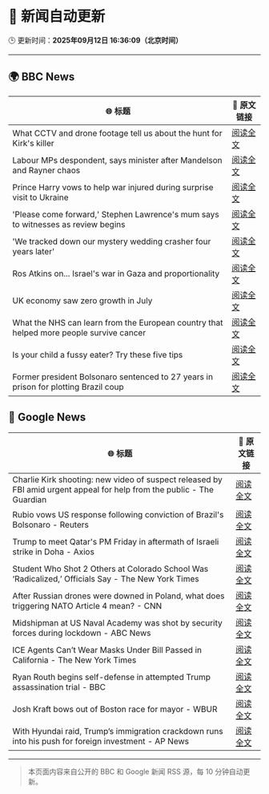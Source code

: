 # 🧠 新闻自动更新

🕒 更新时间：**2025年09月12日 16:36:09（北京时间）**

---

## 🌍 BBC News

| 🌐 标题 | 🔗 原文链接 |
|--------|-------------|
| What CCTV and drone footage tell us about the hunt for Kirk's killer | [阅读全文](https://www.bbc.com/news/videos/ce84y9ep1z8o?at_medium=RSS&at_campaign=rss) |
| Labour MPs despondent, says minister after Mandelson and Rayner chaos | [阅读全文](https://www.bbc.com/news/articles/cx238pwwqg6o?at_medium=RSS&at_campaign=rss) |
| Prince Harry vows to help war injured during surprise visit to Ukraine | [阅读全文](https://www.bbc.com/news/articles/c3dr859vxxjo?at_medium=RSS&at_campaign=rss) |
| 'Please come forward,' Stephen Lawrence's mum says to witnesses as review begins | [阅读全文](https://www.bbc.com/news/articles/cgrqnp09zl5o?at_medium=RSS&at_campaign=rss) |
| 'We tracked down our mystery wedding crasher four years later' | [阅读全文](https://www.bbc.com/news/articles/c7v1d3r6y8mo?at_medium=RSS&at_campaign=rss) |
| Ros Atkins on... Israel's war in Gaza and proportionality | [阅读全文](https://www.bbc.com/news/articles/cr5r76e127do?at_medium=RSS&at_campaign=rss) |
| UK economy saw zero growth in July | [阅读全文](https://www.bbc.com/news/articles/c203edl1zq3o?at_medium=RSS&at_campaign=rss) |
| What the NHS can learn from the European country that helped more people survive cancer | [阅读全文](https://www.bbc.com/news/articles/c701kw519lpo?at_medium=RSS&at_campaign=rss) |
| Is your child a fussy eater? Try these five tips | [阅读全文](https://www.bbc.com/news/articles/c3e712j3gq5o?at_medium=RSS&at_campaign=rss) |
| Former president Bolsonaro sentenced to 27 years in prison for plotting Brazil coup | [阅读全文](https://www.bbc.com/news/articles/c8xrqxk9p4xo?at_medium=RSS&at_campaign=rss) |

## 📰 Google News

| 🌐 标题 | 🔗 原文链接 |
|--------|-------------|
| Charlie Kirk shooting: new video of suspect released by FBI amid urgent appeal for help from the public - The Guardian | [阅读全文](https://news.google.com/rss/articles/CBMi5wFBVV95cUxQd29uLTJ2bjVEOTRSZ1ZfRUd4WERWMjJsQWg1UHd0U01BLWVFbW81TUZsYUd3a3ZKeTF1S1pFMnZfbERSdzR3NXBjRFVaUTZkaUFjdFlBbjhhcDJsYWRiUUFVTjhZVGRYbG9rcjVhM1J5YnNmWDRrZzFpVU92NWpNSU9ERFh3NlQtLVQtLWhjSWtyQjg4SEFxMWM0MW1jYkhPemQwNURWZ2Fvb1F0LVZtNHczT2ZXYzRvY0djcjFkLWhLQ0sxblpBbFo5akczYUphRWZHZGViTEpQTllwWEZzcnJwY1QzVkE?oc=5) |
| Rubio vows US response following conviction of Brazil's Bolsonaro - Reuters | [阅读全文](https://news.google.com/rss/articles/CBMisgFBVV95cUxOX01Oakx5am85anhmR0lLNU5CN3kzby1VUjhpZEp2YWdaSnJuRjZiUkpRVUs0YmZVTVo1SlRZXzZYQlh5RHhPU1BKYzZRYVNsUDQ1emMyOHZrMEwwMWszTmc3Z3lTR2djNVM0ZUg3c2x4eTdYbm9jRmZmLUJhLWIzTHZDQVlDbmpldlZObUFSWHhfWVZqRWtMbUt5emdOSWE1czFHTEl6THZjd3pMRXV6aVJR?oc=5) |
| Trump to meet Qatar's PM Friday in aftermath of Israeli strike in Doha - Axios | [阅读全文](https://news.google.com/rss/articles/CBMie0FVX3lxTE00M1B1RXVSQWRQS080b0dfa2hxUzNfX2tvVWtlMEJhYkRiZDdERkJNZFUxdnRqU0xaU29oM2pQaDc0Q2tEdTZYTVpsMjVRWG9iUGtnZG9OYTY1MjNfbV9MaHMybXd6QWdQTnFlS1FvSGlVQ29kUXZ4dmRpZw?oc=5) |
| Student Who Shot 2 Others at Colorado School Was ‘Radicalized,’ Officials Say - The New York Times | [阅读全文](https://news.google.com/rss/articles/CBMiigFBVV95cUxOa1hISkpiRWZZR2tVSzVSNHFaeXBxeG5UeXVUeWhMc09LZGlwZFExYzNTVktiN0cxMjRHYWVyYWdpTjh6TkxqSy1QaE1tTWZ3QU5mQzdXQXk2NlQ2SkdEejQ5a3g4WnQwRVdjLTYtTUdsVmVMajRFT1RRV3VoUFVtaGZXaE9xSHhzTlE?oc=5) |
| After Russian drones were downed in Poland, what does triggering NATO Article 4 mean? - CNN | [阅读全文](https://news.google.com/rss/articles/CBMif0FVX3lxTFBXbDh3b1FHaDR0Y09qOWVEZ0tjRkpwZk1tYXgzTlZRTy04a2VUaWtvODk5UTRENDhTNU9CWTFPbmtwc0xLcGVlN0VzWGpzdGZCbEFnTFVmOGV2bXotbU9yWFBlYUF5RC16MUR0cGpYTWxKXzJOMVppMDNvOXg0X0E?oc=5) |
| Midshipman at US Naval Academy was shot by security forces during lockdown - ABC News | [阅读全文](https://news.google.com/rss/articles/CBMinwFBVV95cUxPZ2h6aVhKdFRINHBHQ2JmTWFkblFua2FPa3JtcGRyMTVfcXBKRE9WSUVRV1lSMFQ0NW1aTVJNdTk1NW01OW42TkwwOGgyeHpwNHdWWjZSUjkzWTJxVEpNbVF2N2s2UTNFZjBTWWdmeXdJU01yMGZPaXhUTGZWcXJsck5wVGdPbXlPMXh4bDRVOC16TnkxUUNEaVJzNDBDeVXSAaQBQVVfeXFMUEVwTUpXVzMwZk5yNGtXRU9STWJLYkxNQXlBV0dpU2JMOG9jT1pPRjRJZmZhNlFCdC1RLTdxTFFNVThSWGczWEZITFdfcGN0Y3FEQU1fcmN4WTIzbmNrSFNuOWRuSEFqdmpMRlI5ZlhfMXcxODVXaWpjMml0U3FBYmhmRXE3VUczR0dad3pHcEx3cm5PN3J6UlFRMUZOTmVvNUxTY0w?oc=5) |
| ICE Agents Can’t Wear Masks Under Bill Passed in California - The New York Times | [阅读全文](https://news.google.com/rss/articles/CBMihgFBVV95cUxQeFVQWmJhNGVVa3NNR05oWlVCQkRpN25tZFl2SXBTMm55VXF5dEFRMnVibEVwRGFrMHF4am03Q2NqMjBxTFBRM1JTc2Fzenl6dDk5MXlqNmRjZnhyWi1GME5yTlJKYzR0WkMwbVZrOFdlMWZJVmZwY1F1X3o3SUVVMjJjQks0dw?oc=5) |
| Ryan Routh begins self-defense in attempted Trump assassination trial - BBC | [阅读全文](https://news.google.com/rss/articles/CBMiWkFVX3lxTE1SUG55a2pCeGtTVHR0U2E4eC0tTnlfQ3BaWVU1NlhMSGxjZzlrb3g2blZxVDlUYUdEQjVoRDhlY2I4NVFfR21uM1ZJdFl6aDdueDdCNWFWY0NlUdIBX0FVX3lxTE9US1poVFVSS19LSzRJOHBJNkFMUnQzTktUSm5CNFpHOGFGT0FQcm82c3daNjRnXzVWT3c2UkdqbThfQ2QzU3did0RaSnlSOWNjN2V4LWJNVHlNMFNoYWZJ?oc=5) |
| Josh Kraft bows out of Boston race for mayor - WBUR | [阅读全文](https://news.google.com/rss/articles/CBMiiAFBVV95cUxQbXRtWGVYTF9aTjNPdnFFOUljMmtVNU1odjllZGNNUTdkMl9Qb0ZqbkNuZnlSNWJUa1IzTlFpRVM2ZzhueURpc2xvWjZwNWYxZnlfQ2JHaldscWYyM3V0dXJKQnNsMDF4S1J5RDQtTW1aWThnV3lhYWQzeWJyMUtfeEUwUEJPU0xI?oc=5) |
| With Hyundai raid, Trump’s immigration crackdown runs into his push for foreign investment - AP News | [阅读全文](https://news.google.com/rss/articles/CBMiswFBVV95cUxQSDl6Vkl6V3ZRMHZNWTYyUVFJMjhUWUd5N2h1NnY3SE5vS2Rvc2dhcHhyM1FBZmlZb1hrTFJuN3ZpUUdmQjV4MVNTclM0cGhyZTNzMGxfRjB4Z3UwZlUyUko5Z0d5VWVaa2ljQmtOWHVIdWlOVWtuRVk3ZUxBNzdidUdrV1NQWmlZNGE4RV8zcFY5X3h0bG9uTXdoQlBYT3VsUnhqeC1WVkJ3VEdxSERoOXpaQQ?oc=5) |

---
> 本页面内容来自公开的 BBC 和 Google 新闻 RSS 源，每 10 分钟自动更新。